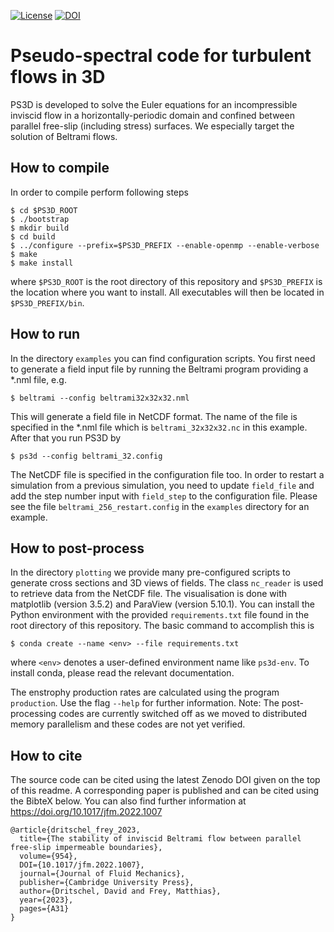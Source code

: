 [![License](https://img.shields.io/github/license/matt-frey/ps3d)](https://github.com/matt-frey/ps3d/blob/main/LICENSE)
[![DOI](https://zenodo.org/badge/DOI/10.5281/zenodo.6979867.svg)](https://doi.org/10.5281/zenodo.6979867)

# Pseudo-spectral code for turbulent flows in 3D
PS3D is developed to solve the Euler equations for an incompressible inviscid flow in a
horizontally-periodic domain and confined between parallel free-slip (including stress) surfaces.
We especially target the solution of Beltrami flows.

## How to compile
In order to compile perform following steps
```
$ cd $PS3D_ROOT
$ ./bootstrap
$ mkdir build
$ cd build
$ ../configure --prefix=$PS3D_PREFIX --enable-openmp --enable-verbose
$ make
$ make install
```
where `$PS3D_ROOT` is the root directory of this repository and `$PS3D_PREFIX` is the location where you want to install. All executables will then be located in `$PS3D_PREFIX/bin`.

## How to run
In the directory `examples` you can find configuration scripts. You first need to generate a field input file by
running the Beltrami program providing a *.nml file, e.g.
```
$ beltrami --config beltrami32x32x32.nml
```
This will generate a field file in NetCDF format. The name of the file is specified in the *.nml file which is
`beltrami_32x32x32.nc` in this example. After that you run PS3D by
```
$ ps3d --config beltrami_32.config
```
The NetCDF file is specified in the configuration file too. In order to restart a simulation from a previous
simulation, you need to update `field_file` and add the step number input with `field_step` to the configuration
file. Please see the file `beltrami_256_restart.config` in the `examples` directory for an example.

## How to post-process
In the directory `plotting` we provide many pre-configured scripts to generate cross sections and 3D views of
fields. The class `nc_reader` is used to retrieve data from the NetCDF file. The visualisation is done with
matplotlib (version 3.5.2) and ParaView (version 5.10.1). You can install the Python environment with the provided
`requirements.txt` file found in the root directory of this repository. The basic command to accomplish this is
```
$ conda create --name <env> --file requirements.txt
```
where `<env>` denotes a user-defined environment name like `ps3d-env`. To install conda, please read the relevant
documentation.

The enstrophy production rates are calculated using the program `production`. Use the flag `--help` for further information. Note: The post-processing codes are currently switched off as we moved to distributed memory parallelism and these codes are not yet verified.


## How to cite
The source code can be cited using the latest Zenodo DOI given on the top of this readme. A corresponding paper is published and can be cited using
the BibteX below. You can also find further information at https://doi.org/10.1017/jfm.2022.1007

```
@article{dritschel_frey_2023,
  title={The stability of inviscid Beltrami flow between parallel free-slip impermeable boundaries},
  volume={954},
  DOI={10.1017/jfm.2022.1007},
  journal={Journal of Fluid Mechanics},
  publisher={Cambridge University Press},
  author={Dritschel, David and Frey, Matthias},
  year={2023},
  pages={A31}
}
```

